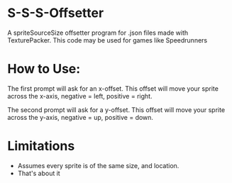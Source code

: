 # S-S-S-Offsetter
A spriteSourceSize offsetter program for .json files made with TexturePacker. This code may be used for games like Speedrunners

# How to Use:

The first prompt will ask for an x-offset. 
This offset will move your sprite across the x-axis, negative = left, positive = right.

The second prompt will ask for a y-offset. 
This offset will move your sprite across the y-axis, negative = up, positive = down.

# Limitations
* Assumes every sprite is of the same size, and location.
* That's about it
